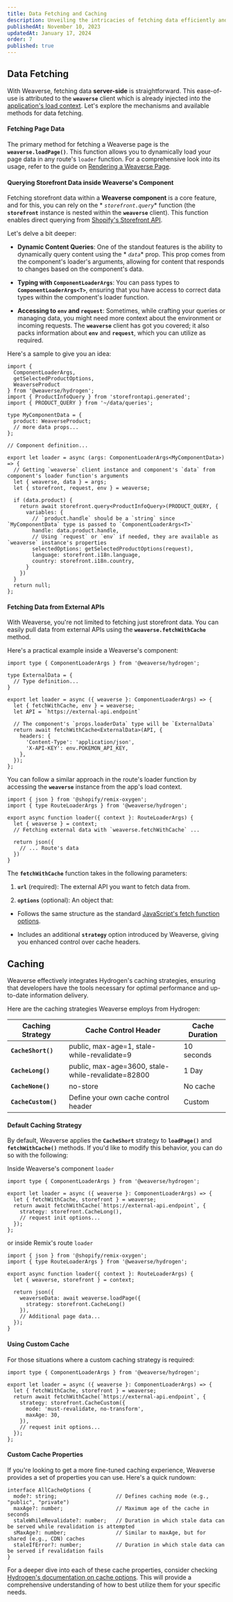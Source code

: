 ```yaml
---
title: Data Fetching and Caching
description: Unveiling the intricacies of fetching data efficiently and caching strategies with Weaverse.
publishedAt: November 10, 2023
updatedAt: January 17, 2024
order: 7
published: true
---
```


Data Fetching
-------------

With Weaverse, fetching data **server-side** is straightforward. This ease-of-use is attributed to the **`weaverse`**
client which is already injected into
the [application's load context](/docs/guides/project-structure#base-files-explained). Let's
explore the mechanisms and available methods for data fetching.

#### Fetching Page Data

The primary method for fetching a Weaverse page is the **`weaverse.loadPage()`**. This function allows you to
dynamically load your page data in any route's `loader` function. For a comprehensive look into its usage, refer to the
guide
on [Rendering a Weaverse Page](/docs/guides/rendering-page#fetching-page-data).

#### Querying Storefront Data inside Weaverse's Component

Fetching storefront data within a **Weaverse component** is a core feature, and for this, you can rely on the *
*`storefront.query`** function (the **`storefront`** instance is nested within the **`weaverse`** client). This function
enables direct querying from [Shopify's Storefront API](https://shopify.dev/docs/api/storefront).

Let's delve a bit deeper:

* **Dynamic Content Queries**: One of the standout features is the ability to dynamically query content using the *
  *`data`** prop. This prop comes from the component's loader's arguments, allowing for content that responds to changes
  based on the component's data.

* **Typing with `ComponentLoaderArgs`**: You can pass types to **`ComponentLoaderArgs<T>`**, ensuring that you have
  access to correct data types within the component's loader function.

* **Accessing to `env` and `request`**: Sometimes, while crafting your queries or managing data, you might need more
  context about the environment or incoming requests. The **`weaverse`** client has got you covered; it also packs
  information about **`env`** and **`request`**, which you can utilize as required.

Here's a sample to give you an idea:

```tsx
import {
  ComponentLoaderArgs,
  getSelectedProductOptions,
  WeaverseProduct
} from '@weaverse/hydrogen';
import { ProductInfoQuery } from 'storefrontapi.generated';
import { PRODUCT_QUERY } from '~/data/queries';

type MyComponentData = {
  product: WeaverseProduct;
  // more data props...
};

// Component definition...

export let loader = async (args: ComponentLoaderArgs<MyComponentData>) => {
  // Getting `weaverse` client instance and component's `data` from component's loader function's arguments
  let { weaverse, data } = args;
  let { storefront, request, env } = weaverse;

  if (data.product) {
    return await storefront.query<ProductInfoQuery>(PRODUCT_QUERY, {
      variables: {
        // `product.handle` should be a `string` since `MyComponentData` type is passed to `ComponentLoaderArgs<T>`
        handle: data.product.handle,
        // Using `request` or `env` if needed, they are available as `weaverse` instance's properties
        selectedOptions: getSelectedProductOptions(request),
        language: storefront.i18n.language,
        country: storefront.i18n.country,
      }
    })
  }
  return null;
};
```

#### Fetching Data from External APIs

With Weaverse, you're not limited to fetching just storefront data. You can easily pull data from external APIs using
the **`weaverse.fetchWithCache`** method.

Here's a practical example inside a Weaverse's component:

```tsx
import type { ComponentLoaderArgs } from '@weaverse/hydrogen';

type ExternalData = {
  // Type definition...
}

export let loader = async ({ weaverse }: ComponentLoaderArgs) => {
  let { fetchWithCache, env } = weaverse;
  let API = `https://external-api.endpoint`

  // The component's `props.loaderData` type will be `ExternalData`
  return await fetchWithCache<ExternalData>(API, {
    headers: {
      'Content-Type': 'application/json',
      'X-API-KEY': env.POKEMON_API_KEY,
    },
  });
};
```

You can follow a similar approach in the route's loader function by accessing the **`weaverse`** instance from the app's
load context.

```tsx
import { json } from '@shopify/remix-oxygen';
import { type RouteLoaderArgs } from '@weaverse/hydrogen';

export async function loader({ context }: RouteLoaderArgs) {
  let { weaverse } = context;
  // Fetching external data with `weaverse.fetchWithCache` ...

  return json({
    // ... Route's data
  })
}
```

The **`fetchWithCache`** function takes in the following parameters:

1. **`url`** (required): The external API you want to fetch data from.

2. **`options`** (optional): An object that:

* Follows the same structure as the
  standard [JavaScript's fetch function options](https://developer.mozilla.org/en-US/docs/Web/API/fetch#options).

* Includes an additional **`strategy`** option introduced by Weaverse, giving you enhanced control over cache headers.

Caching
-------

Weaverse effectively integrates Hydrogen's caching strategies, ensuring that developers have the tools necessary for
optimal performance and up-to-date information delivery.

Here are the caching strategies Weaverse employs from Hydrogen:

| Caching Strategy    | Cache Control Header                               | Cache Duration |
|---------------------|----------------------------------------------------|----------------|
| **`CacheShort()`**  | public, max-age=1, stale-while-revalidate=9        | 10 seconds     |
| **`CacheLong()`**   | public, max-age=3600, stale-while-revalidate=82800 | 1 Day          |
| **`CacheNone()`**   | no-store                                           | No cache       |
| **`CacheCustom()`** | Define your own cache control header               | Custom         |

#### Default Caching Strategy

By default, Weaverse applies the **`CacheShort`** strategy to **`loadPage()`** and **`fetchWithCache()`** methods. If
you'd like to modify this behavior, you can do so with the following:

Inside Weaverse's component `loader`

```tsx
import type { ComponentLoaderArgs } from '@weaverse/hydrogen';

export let loader = async ({ weaverse }: ComponentLoaderArgs) => {
  let { fetchWithCache, storefront } = weaverse;
  return await fetchWithCache(`https://external-api.endpoint`, {
    strategy: storefront.CacheLong(),
    // request init options...
  });
};
```

or inside Remix's route `loader`

```tsx
import { json } from '@shopify/remix-oxygen';
import { type RouteLoaderArgs } from '@weaverse/hydrogen';

export async function loader({ context }: RouteLoaderArgs) {
  let { weaverse, storefront } = context;

  return json({
    weaverseData: await weaverse.loadPage({
      strategy: storefront.CacheLong()
    }),
    // Additional page data...
  });
}
```

#### Using Custom Cache

For those situations where a custom caching strategy is required:

```tsx
import type { ComponentLoaderArgs } from '@weaverse/hydrogen';

export let loader = async ({ weaverse }: ComponentLoaderArgs) => {
  let { fetchWithCache, storefront } = weaverse;
  return await fetchWithCache(`https://external-api.endpoint`, {
    strategy: storefront.CacheCustom({
      mode: 'must-revalidate, no-transform',
      maxAge: 30,
    }),
    // request init options...
  });
};
```

#### Custom Cache Properties

If you're looking to get a more fine-tuned caching experience, Weaverse provides a set of properties you can use. Here's
a quick rundown:

```tsx
interface AllCacheOptions {
  mode?: string;                   // Defines caching mode (e.g., "public", "private")
  maxAge?: number;                 // Maximum age of the cache in seconds
  staleWhileRevalidate?: number;   // Duration in which stale data can be served while revalidation is attempted
  sMaxAge?: number;                // Similar to maxAge, but for shared (e.g., CDN) caches
  staleIfError?: number;           // Duration in which stale data can be served if revalidation fails
}
```

For a deeper dive into each of these cache properties, consider
checking [Hydrogen's documentation on cache options](https://shopify.dev/docs/custom-storefronts/hydrogen/data-fetching/cache#cache-options).
This will provide a comprehensive understanding of how to best utilize them for your specific needs.